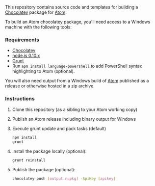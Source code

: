 This repository contains source code and templates for building a [Chocolatey](http://chocolatey.org)
package for [Atom](http://atom.io).

To build an Atom chocolatey package, you'll need access to a Windows machine
with the following tools:

### Requirements
+ [Chocolatey](http://chocolatey.org/)
+ [node.js 0.10.x](http://nodejs.org/)
+ [Grunt](http://gruntjs.com/)
+ Run `apm install language-powershell` to add PowerShell syntax
  highlighting to Atom (optional).

You will also need output from a Windows build of [Atom](http://github.com/atom/atom)
published as a release or otherwise hosted in a zip archive.

### Instructions
1. Clone this repository (as a sibling to your Atom working copy)
2. Publish an Atom release including binary output for Windows
3. Execute grunt update and pack tasks (default)

    ```bash
    npm install
    grunt
    ```

4. Install the package locally (optional):

    ```bash
    grunt reinstall
    ```

5. Publish the package (optional):

    ```bash
    chocolatey push [output.nupkg] -ApiKey [apikey]
    ```
